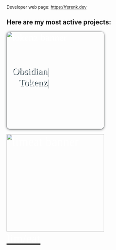 Developer web page: https://ferenk.dev

## Here are my most active projects:

<a href="https://obsidian-tokenz.ferenk.dev">
    <div style="position: relative;  color: white; font-family: 'Maiden Orange', serif; font-weight: 400; font-style: normal; font-size: 32px;">
        <img alt="tokenz banner" src="https://repository-images.githubusercontent.com/844785786/29de228b-d64d-424f-bcd2-012c96a84182" width=320 style="border-radius: 12px; box-shadow: rgba(60, 64, 67, 0.7) 0px 1px 3px 0px, rgba(60, 64, 67, 0.35) 0px 2px 6px 2px;">
        <div style="position: absolute; top: 35%; left: 16px; text-align: right; text-shadow: .06em .06em 0 hsl(200 30% 20%);">Obsidian|<br>&nbsp; &nbsp;Tokenz|</div>
    </div>
</a>
<br>
<a href="https://limeat.ferenk.dev">
    <div style="position: relative;  color: white; font-family: 'Maiden Orange', serif; font-weight: 400; font-style: normal; font-size: 40px;">
        <img alt="limeat banner" class="app-banner" src="https://github.com/ferenk/limeat/releases/download/web/apple_diet_1200x.png" width=320>
        <div class="app-title">lim/eat</div>
    </div>
</a>
